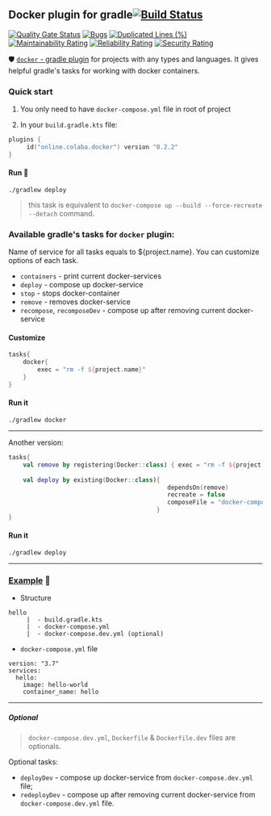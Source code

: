 ## Docker plugin for gradle[![Build Status](https://travis-ci.org/steklopod/gradle-docker-plugin.svg?branch=master)](https://travis-ci.org/steklopod/gradle-docker-plugin)
[![Quality Gate Status](https://sonarcloud.io/api/project_badges/measure?project=steklopod_gradle-docker-plugin&metric=alert_status)](https://sonarcloud.io/dashboard?id=steklopod_gradle-docker-plugin)
[![Bugs](https://sonarcloud.io/api/project_badges/measure?project=steklopod_gradle-docker-plugin&metric=bugs)](https://sonarcloud.io/dashboard?id=steklopod_gradle-docker-plugin)
[![Duplicated Lines (%)](https://sonarcloud.io/api/project_badges/measure?project=steklopod_gradle-docker-plugin&metric=duplicated_lines_density)](https://sonarcloud.io/dashboard?id=steklopod_gradle-docker-plugin)
[![Maintainability Rating](https://sonarcloud.io/api/project_badges/measure?project=steklopod_gradle-docker-plugin&metric=sqale_rating)](https://sonarcloud.io/dashboard?id=steklopod_gradle-docker-plugin)
[![Reliability Rating](https://sonarcloud.io/api/project_badges/measure?project=steklopod_gradle-docker-plugin&metric=reliability_rating)](https://sonarcloud.io/dashboard?id=steklopod_gradle-docker-plugin)
[![Security Rating](https://sonarcloud.io/api/project_badges/measure?project=steklopod_gradle-docker-plugin&metric=security_rating)](https://sonarcloud.io/dashboard?id=steklopod_gradle-docker-plugin)

🛡️ [`docker` - gradle plugin](https://plugins.gradle.org/plugin/online.colaba.docker) for projects with any types and languages. 
It gives helpful gradle's tasks for working with docker containers.

### Quick start

1. You only need to have `docker-compose.yml` file in root of project

2. In your `build.gradle.kts` file:

```kotlin
plugins {
     id("online.colaba.docker") version "0.2.2"
}
```

#### Run 🎯

```shell script
./gradlew deploy
```
> this task is equivalent to `docker-compose up --build --force-recreate --detach` command. 

### Available gradle's tasks for `docker` plugin:

Name of service for all tasks equals to ${project.name}. You can customize options of each task.

* `containers` - print current docker-services
* `deploy`     - compose up docker-service
* `stop`       - stops docker-container
* `remove`     - removes docker-service
* `recompose`, `recomposeDev`   - compose up after removing current docker-service

#### Customize

```kotlin
tasks{
    docker{
        exec = "rm -f ${project.name}"
    }
}
```

#### Run it

```shell script
./gradlew docker
```

___
Another version:
```kotlin
tasks{
    val remove by registering(Docker::class) { exec = "rm -f ${project.name}" }
    
    val deploy by existing(Docker::class){ 
                                            dependsOn(remove)
                                            recreate = false
                                            composeFile = "docker-compose.dev.yml"
                                         }
}
```

#### Run it

```shell script
./gradlew deploy
```
___
### [Example](https://github.com/steklopod/gradle-docker-plugin/tree/master/examples/hello) 🎫

* Structure
```shell script
hello
     |  - build.gradle.kts
     |  - docker-compose.yml
     |  - docker-compose.dev.yml (optional)
```

* `docker-compose.yml` file
```shell script
version: "3.7"
services:
  hello:
    image: hello-world
    container_name: hello
```

___
##### Optional

> `docker-compose.dev.yml`, `Dockerfile` & `Dockerfile.dev` files are optionals.

Optional tasks: 

* `deployDev` - compose up  docker-service from `docker-compose.dev.yml` file;
* `redeployDev` - compose up after removing current docker-service from `docker-compose.dev.yml` file.

